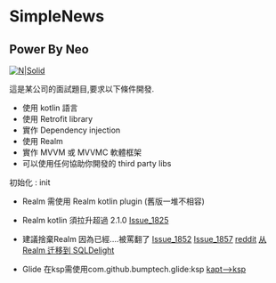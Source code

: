 # SimpleNews
## Power By Neo

[![N|Solid](https://i.imgur.com/k8oJm4N.png)](https://rooit.notion.site/Android-coding-test-a23daff0c96142a6a720a781cc8f8606)


這是某公司的面試題目,要求以下條件開發.

- 使⽤ kotlin 語⾔
- 使⽤ Retrofit library
- 實作 Dependency injection
- 使⽤ Realm
- 實作 MVVM 或 MVVMC 軟體框架
- 可以使⽤任何協助你開發的 third party libs

初始化 :  init
- Realm 需使用 Realm kotlin plugin (舊版一堆不相容)
- Realm kotlin 須拉升超過 2.1.0   [Issue_1825]
- 建議捨棄Realm 因為已經....被罵翻了   [Issue_1852] 
 [Issue_1857] 
 [reddit] 
 [从 Realm 迁移到 SQLDelight]
- Glide 在ksp需使用com.github.bumptech.glide:ksp  [kapt-->ksp]

  [Issue_1825]: <https://github.com/realm/realm-kotlin/issues/1825>
  [Issue_1852]: <https://github.com/realm/realm-kotlin/issues/1852#issuecomment-2456592109>
  [Issue_1857]: <https://github.com/realm/realm-kotlin/issues/1857>
  [reddit]: <https://www.reddit.com/r/androiddev/comments/1fg13ov/comment/ln07lzo/>
  [从 Realm 迁移到 SQLDelight]: <https://segmentfault.com/a/1190000046550165>
  [kapt-->ksp]: <https://www.linkedin.com/posts/rezyfr_migrate-from-kapt-to-ksp-android-studio-activity-7090913619143524352-aOyr?utm_source=share&utm_medium=member_desktop>


